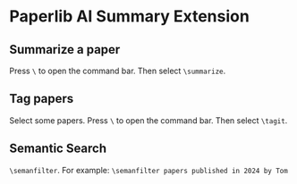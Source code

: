 # Paperlib AI Summary Extension

## Summarize a paper

Press `\` to open the command bar. Then select `\summarize`.

## Tag papers

Select some papers. Press `\` to open the command bar. Then select `\tagit`.


## Semantic Search

`\semanfilter`. For example: `\semanfilter papers published in 2024 by Tom`
